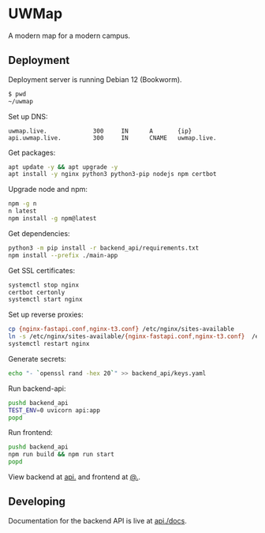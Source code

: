 # UWMap

A modern map for a modern campus.

## Deployment

Deployment server is running Debian 12 (Bookworm).

```bash
$ pwd
~/uwmap
```

Set up DNS:
```dns
uwmap.live.             300     IN      A       {ip}
api.uwmap.live.         300     IN      CNAME   uwmap.live.
```

Get packages: 
```bash
apt update -y && apt upgrade -y
apt install -y nginx python3 python3-pip nodejs npm certbot
```

Upgrade node and npm:
```bash
npm -g n
n latest
npm install -g npm@latest
```

Get dependencies:
```bash
python3 -m pip install -r backend_api/requirements.txt
npm install --prefix ./main-app
```

Get SSL certificates:
```bash
systemctl stop nginx
certbot certonly
systemctl start nginx
```

Set up reverse proxies:
```bash
cp {nginx-fastapi.conf,nginx-t3.conf} /etc/nginx/sites-available
ln -s /etc/nginx/sites-available/{nginx-fastapi.conf,nginx-t3.conf}  /etc/nginx/sites-available/
systemctl restart nginx
```

Generate secrets:
```bash
echo "- `openssl rand -hex 20`" >> backend_api/keys.yaml
```

Run backend-api:
```bash
pushd backend_api 
TEST_ENV=0 uvicorn api:app
popd
```

Run frontend:
```bash
pushd backend_api 
npm run build && npm run start
popd
```

View backend at [api.](https://api.uwmap.live) and frontend at [@.](https://uwmap.live).

## Developing

Documentation for the backend API is live at [api./docs](https://api.uwmap.live/docs).
